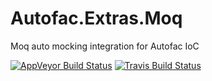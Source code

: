 Autofac.Extras.Moq
==================

Moq auto mocking integration for Autofac IoC

[![AppVeyor Build Status](https://ci.appveyor.com/api/projects/status/8c7natm3bsmn7ebx?svg=true)](https://ci.appveyor.com/project/Autofac/autofac-extras-moq) [![Travis Build Status](https://travis-ci.org/autofac/Autofac.Extras.Moq.svg?branch=master)](https://travis-ci.org/autofac/Autofac.Extras.Moq)